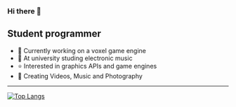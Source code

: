 ### Hi there 👋

## Student programmer
- 🧊 Currently working on a voxel game engine
- 🌱 At university studing electronic music
- ⭐️ Interested in graphics APIs and game engines
- 🎥 Creating Videos, Music and Photography

---

[![Top Langs](https://github-readme-stats.vercel.app/api/top-langs/?username=voxelbee&layout=compact&count_private=true)](https://github.com/anuraghazra/github-readme-stats)
